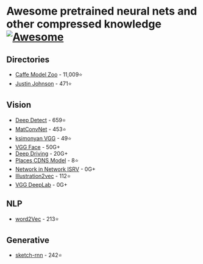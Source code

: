 # Awesome pretrained neural nets and other compressed knowledge [![Awesome](https://cdn.rawgit.com/sindresorhus/awesome/d7305f38d29fed78fa85652e3a63e154dd8e8829/media/badge.svg)](https://github.com/sindresorhus/awesome)

## Directories

* [Caffe Model Zoo](https://github.com/BVLC/caffe/wiki/Model-Zoo) - 11,009:star:
* [Justin Johnson](https://github.com/jcjohnson/neural-style/wiki/Using-Other-Neural-Models) - 471:star:

## Vision
* [Deep Detect](http://www.deepdetect.com/applications/model/) - 659:star:
* [MatConvNet](http://www.vlfeat.org/matconvnet/pretrained/) - 453:star:
* [ksimonyan VGG](https://gist.github.com/ksimonyan/3785162f95cd2d5fee77#file-readme-md) - 49:star:
* [VGG Face](http://ccvl.stat.ucla.edu/ccvl/DeepLab/) - 50G+
* [Deep Driving](http://deepdriving.cs.princeton.edu/) - 20G+
* [Places CDNS Model](https://github.com/lwwang/Places_CNDS_model) - 8:star:
* [Network in Network ISRV](https://drive.google.com/folderview?id=0B0IedYUunOQINEFtUi1QNWVhVVU&usp=drive_web) - 0G+
* [Illustration2vec](http://illustration2vec.net/) - 112:star:
* [VGG DeepLab](http://ccvl.stat.ucla.edu/ccvl/DeepLab/) - 0G+


## NLP
* [word2Vec](https://github.com/3Top/word2vec-api) - 213:star:

## Generative
* [sketch-rnn](https://github.com/hardmaru/sketch-rnn/tree/master/save/kanji) - 242:star:


